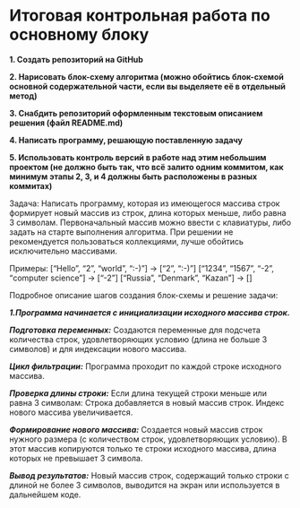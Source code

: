# Итоговая контрольная работа по основному блоку
**1. Создать репозиторий на GitHub**

**2. Нарисовать блок-схему алгоритма (можно обойтись блок-схемой основной содержательной части, если вы выделяете её в отдельный метод)**

**3. Снабдить репозиторий оформленным текстовым описанием решения (файл README.md)**

**4. Написать программу, решающую поставленную задачу**

**5. Использовать контроль версий в работе над этим небольшим проектом (не должно быть так, что всё залито одним коммитом, как минимум этапы 2, 3, и 4 должны быть расположены в разных коммитах)**

Задача: Написать программу, которая из имеющегося массива строк формирует новый массив из строк, длина которых меньше, либо равна 3 символам. Первоначальный массив можно ввести с клавиатуры, либо задать на старте выполнения алгоритма. При решении не рекомендуется пользоваться коллекциями, лучше обойтись исключительно массивами.

Примеры:
[“Hello”, “2”, “world”, “:-)”] → [“2”, “:-)”]
[“1234”, “1567”, “-2”, “computer science”] → [“-2”]
[“Russia”, “Denmark”, “Kazan”] → []

Подробное описание шагов создания блок-схемы и решение задачи:

***1.Программа начинается с инициализации исходного массива строк.***

***Подготовка переменных:*** Создаются переменные для подсчета количества строк, удовлетворяющих условию (длина не больше 3 символов) и для индексации нового массива.

***Цикл фильтрации:*** Программа проходит по каждой строке исходного массива.

***Проверка длины строки:***
Если длина текущей строки меньше или равна 3 символам:
Строка добавляется в новый массив строк.
Индекс нового массива увеличивается.

***Формирование нового массива:***
Создается новый массив строк нужного размера (с количеством строк, удовлетворяющих условию).
В этот массив копируются только те строки исходного массива, длина которых не превышает 3 символа.

***Вывод результатов:*** Новый массив строк, содержащий только строки с длиной не более 3 символов, выводится на экран или используется в дальнейшем коде.
